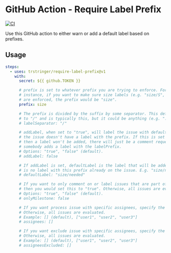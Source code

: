 # GitHub Action - Require Label Prefix

[![CI](https://github.com/trstringer/require-label-prefix/actions/workflows/main.yaml/badge.svg)](https://github.com/trstringer/require-label-prefix/actions/workflows/main.yaml)

Use this GitHub action to either warn or add a default label based on prefixes.

## Usage

```yaml
steps:
  - uses: trstringer/require-label-prefix@v1
    with:
      secret: ${{ github.TOKEN }}

      # prefix is set to whatever prefix you are trying to enforce. For
      # instance, if you want to make sure size labels (e.g. "size/S", "size/L")
      # are enforced, the prefix would be "size".
      prefix: size

      # The prefix is divided by the suffix by some separator. This defaults
      # to "/" and is typically this, but it could be anything (e.g. ":").
      # labelSeparator: "/"

      # addLabel, when set to "true", will label the issue with defaultLabel if
      # the issue doesn't have a label with the prefix. If this is set to "false"
      # then a label won't be added, there will just be a comment requesting that
      # somebody adds a label with the labelPrefix.
      # Options: "true", "false" (default).
      # addLabel: false

      # If addLabel is set, defaultLabel is the label that will be added if there
      # is no label with this prefix already on the issue. E.g. "size/needed".
      # defaultLabel: "size/needed"

      # If you want to only comment on or label issues that are part of a milestone
      # then you would set this to "true". Otherwise, all issues are evaluated.
      # Options: "true", "false" (default).
      # onlyMilestone: false

      # If you want process issue with specific assignees, specify the user names in array.
      # Otherwise, all issues are evaluated.
      # Example: [] (default), ["user1", "user2", "user3"]
      # assignees: []

      # If you want exclude issue with specific assignees, specify the user names in array.
      # Otherwise, all issues are evaluated.
      # Example: [] (default), ["user1", "user2", "user3"]
      # assigneesExcluded: []
```
